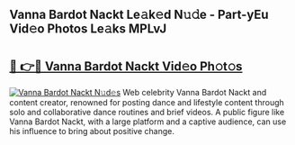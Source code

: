 ## Vanna Bardot Nackt Le𝚊k𝚎d N𝚞𝚍e - Part-yEu Vid𝚎o Photos Le𝚊ks MPLvJ

# <h2><a href="http://fb6p4c.evod.top/?m=Vanna+Bardot+Nackt">🔗 👉🔴 Vanna Bardot Nackt Vid𝚎o Ph𝚘t𝚘s</a></h2>

[![Vanna Bardot Nackt N𝚞d𝚎s](https://i.imgur.com/8V9OHl7.gif)](http://fb6p4c.evod.top/?m=Vanna+Bardot+Nackt)
Web celebrity Vanna Bardot Nackt and content creator, renowned for posting dance and lifestyle content through solo and collaborative dance routines and brief videos. A public figure like Vanna Bardot Nackt, with a large platform and a captive audience, can use his influence to bring about positive change. 
